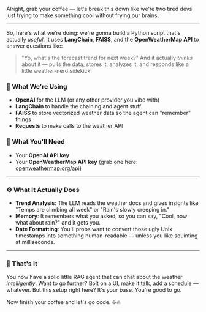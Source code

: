 Alright, grab your coffee — let's break this down like we're two tired devs just trying to make something cool without frying our brains.

---

So, here's what we're doing: we're gonna build a Python script that's actually *useful*. It uses **LangChain**, **FAISS**, and the **OpenWeatherMap API** to answer questions like:

> "Yo, what's the forecast trend for next week?"
> And it actually *thinks* about it — pulls the data, stores it, analyzes it, and responds like a little weather-nerd sidekick.

### 🧠 What We're Using

* **OpenAI** for the LLM (or any other provider you vibe with)
* **LangChain** to handle the chaining and agent stuff
* **FAISS** to store vectorized weather data so the agent can "remember" things
* **Requests** to make calls to the weather API

### 🔐 What You'll Need

* Your **OpenAI API key**
* Your **OpenWeatherMap API key** (grab one here: [openweathermap.org/api](https://openweathermap.org/api))

---

### ⚙️ What It Actually Does

* **Trend Analysis**: The LLM reads the weather docs and gives insights like "Temps are climbing all week" or "Rain's slowly creeping in."
* **Memory**: It remembers what you asked, so you can say, "Cool, now what about rain?" and it gets you.
* **Date Formatting**: You'll probs want to convert those ugly Unix timestamps into something human-readable — unless you like squinting at milliseconds.

---

### 🍰 That's It

You now have a solid little RAG agent that can chat about the weather *intelligently*. Want to go further? Bolt on a UI, make it talk, add a schedule — whatever. But this setup right here?
It's your base. You're good to go.

Now finish your coffee and let's go code. ☕🔥

<br>
